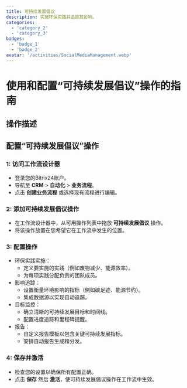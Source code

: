 ```yaml
---
title: 可持续发展倡议
description: 实施环保实践并追踪其影响。
categories: 
  - 'category_2'
  - 'category_3'
badges: 
  - 'badge_1'
  - 'badge_2'
avatar: '/activities/SocialMediaManagement.webp'
---
```


# 使用和配置“可持续发展倡议”操作的指南

## 操作描述

## **配置“可持续发展倡议”操作**

### 1: 访问工作流设计器
- 登录您的Bitrix24账户。
- 导航至 **CRM** > **自动化** > **业务流程**。
- 点击 **创建业务流程** 或选择现有流程进行编辑。

### 2: 添加可持续发展倡议操作
- 在工作流设计器中，从可用操作列表中拖放 **可持续发展倡议** 操作。
- 将该操作放置在您希望它在工作流中发生的位置。

### 3: 配置操作
- 环保实践实施：
  - 定义要实施的实践（例如废物减少、能源效率）。
  - 为每项实践分配负责的团队成员。
- 影响追踪：
  - 设置衡量环境影响的指标（例如碳足迹、能源节约）。
  - 集成数据源以实现自动追踪。
- 目标监控：
  - 确立清晰的可持续发展目标和时间线。
  - 配置进度追踪和里程碑提醒。
- 报告：
  - 自定义报告模板以包含关键可持续发展指标。
  - 安排自动报告生成和分发。

### 4: 保存并激活
- 检查您的设置以确保所有配置正确。
- 点击 **保存** 然后 **激活**，使可持续发展倡议操作在工作流中生效。